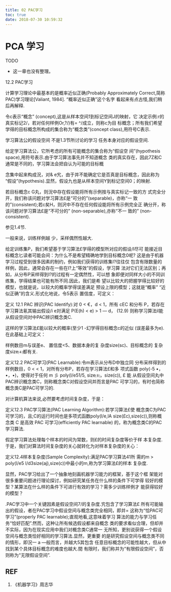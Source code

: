 ```yaml
---
title: 02 PAC学习
toc: true
date: 2018-07-30 10:59:32
---
```

# PCA 学习

TODO

- 这一章也没有整理。



12.2 PAC学习

计算学习理论中最基本的是概率近似正确(Probably Approximately Correct,简称PAC)学习理论[Valiant, 1984]. “概率近似正确”这个名字 看起来有点古怪,我们稍后再解释.

令c表示“概念” (concept),这是从样本空间1到标记空间J的映射，它 决定示例:r的真实标记2/，若对任何样例Or,?/)有= ^/成立，则称c为目 标概念；所有我们希望学得的目标概念所构成的集合称为“概念类”(concept class),用符号C表示.

学习算法公的假设空间 不是1.3节所讨论的学习 任务本身对应的假设空间.


给定学习算法公，它所考虑的所有可能概念的集合称为“假设空 间”(hypothesis space),用符号表示.由于学习算法事先并不知道概念 类的真实存在，因此7Z和C通常是不同的，学习算法会把自认为可能的目标概

念集中起来构成況，对& e宄，由于并不能确定它是否真是目标概念，因此称为 “假设”(hypothesis).显然，假设九也是从样本空间Y到标记空间0；的映射.

若目标概念c G丸，则況中存在假设能将所有示例按与真实标记一致的方 式完全分开，我们称该问题对学习算法£是“可分的”(separable)，亦称“一 致的”(consistent);若c矣H，则沢中不存在任何假设能将所有示例完全正 确分开，称该问题对学习算法£是“不可分的” (non-separable),亦称“不一 致的” (non-consistent).

参见1.4节.


一般来说，训练样例越 少，采样偶然性越大.


给定训练集P，我们希望基于学习算法£学得的模型所对应的假设/I尽可 能接近目标概念匕读者可能会间：为什么不是希望精确地学到目标概念0呢? 这是由于机器学习过程受到很多因素的制约，例如我们获得的训练集I?往往仅 包含有限数量的样例，因此，通常会存在一些在I?上“等效”的假设，学习算 法对它们无法区别；再如，从分布P采样得到I?的过程有一定偶然性，可以想 象即便对同样大小的不同训练集，学得结果也可能有所不同.因此，我们是希 望以比较大的把握学得比较好的模型，也就是说，以较大的概率学得误差满足 预设上限的模型；这就是“概率” “近似正确”的含义.形式化地说，令5表示 置信度，可定义：

定义 12.1 PAC 辨识(PAC Identify):对 0 < €，d < 1，所有 cEC 和分布 P，若存在学习算法氡其输出假设/i e対满足
P(E(h) < e) > 1 — d，    (12.9)
则称学习算法il能从假设空间対中PAC辨识概念类C.

这样的学习算法£能以较大的概率(至少1 -幻学得目标概念c的近似 (误差最多为e).在此基础上可定义：

样例数目m与误差e、 置信度<5、数据本身的复 杂度size(sc)、目标概念的 复杂度size⑷都有关.


定义12.2 PAC可学习(PAC Learnable):令m表示从分布D中独立同 分布采样得到的样例数目，0 < < 1，对所有分布P，若存在学习算法£和多 项式函数 poly(-5 •，•，•)，使得对于任何 m 彡 poly(l/e51/5, size⑻，size(c)), £ 能 从假设空间丸中PAC辨识概念类C，则称概念类C对假设空间并而言是PAC 可学习的，有时也简称概念类C是PAC可学习的.

对计算机算法来说,必然要考虑时间复杂度，于是：

定义12.3 PAC学习算法(PAC Learning Algorithm):若学习算法£使 概念类C为PAC可学习的，且;C的运行时间也是多项式函数poly(l/e,lA size(£c),size(c)),则称概念类 C 是高效 PAC 可学习(efficiently PAC learnable) 的，称为概念类C的PAC学习算法.

假定学习算法处理每个样本的时间为常数，则£的时间复杂度等价于样 本复杂度.于是，我们对算法时间复杂度的关心就转化为对样本复杂度的关心：

定义12.4样本复杂度(Sample Complexity):满足PAC学习算法41所 需的m > poly(l/e5 l/d3size(aj),size(c))中最小的m,称为学习算法£的样本 复杂度.

显然，PAC学习给出了一个抽象地刻画机器学习能力的框架，基于这个框 架能对很多重要问题进行理论探讨，例如研究某任务在什么样的条件下可学得 较好的模型？某算法在什么样的条件下可进行有效的学习？需多少训练样例才 能获得较好的模型？

.PAC学习中一个关键因素是假设空间7/的复杂度.宄包含了学习算法£ 所有可能输出的假设，者在PAC学习中假设空间与概念类完全相同，即并= 这称为“恰PAC可学习”(properly PAC learnable);直观地看,这意味着学习 算法的能力与学习任务“恰好匹配”.然而，这种让所有候选假设都来自概念 类的要求看似合理，但却并不实际，因为在现实应用中我们对概念类C通常一 无所知，更别说获得一个假设空间与概念类恰好相同的学习算法.显然，更重要 的是研究假设空间与概念类不同的情形，即況一 a —般而言，并越大5其包含 任意目标概念的可能性越大，但从中找到某个具体目标概念的难度也越大.間 有限时，我们称并为“有限假设空间”，否则称为“无限假设空间”.



## REF

1. 《机器学习》周志华
